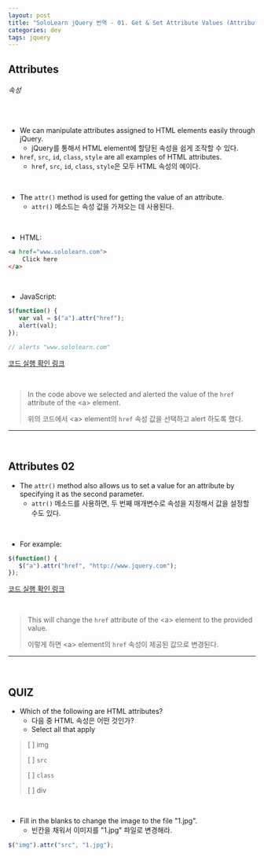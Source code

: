 ```yaml
---
layout: post
title: "SoloLearn jQuery 번역 - 01. Get & Set Attribute Values (Attributes and Content)"
categories: dev
tags: jquery
---
```


## Attributes

###### 속성

<br>

- We can manipulate attributes assigned to HTML elements easily through jQuery.
  - jQuery를 통해서 HTML element에 할당된 속성을 쉽게 조작할 수 있다.
- `href`, `src`, `id`, `class`, `style` are all examples of HTML attributes.
  - `href`, `src`, `id`, `class`, `style`은 모두 HTML 속성의 예이다.

<br>

- The `attr()` method is used for getting the value of an attribute.
  - `attr()` 메소드는 속성 값을 가져오는 데 사용된다.

<br>

- HTML:

```html
<a href="www.sololearn.com">
	Click here
</a>
```

<br>

- JavaScript:

```js
$(function() {
   var val = $("a").attr("href");
   alert(val);
});

// alerts "www.sololearn.com"
```

[코드 실행 확인 링크](https://code.sololearn.com/1104/#js)

<br>

> In the code above we selected and alerted the value of the `href` attribute of the \<a> element.
>
> 위의 코드에서 \<a> element의 `href` 속성 값을 선택하고 alert 하도록 했다.

------

<br>

## Attributes 02

- The `attr()` method also allows us to set a value for an attribute by specifying it as the second parameter.
  - `attr()` 메소드를 사용하면, 두 번째 매개변수로 속성을 지정해서 값을 설정할 수도 있다.

<br>

- For example:

```js
$(function() {
   $("a").attr("href", "http://www.jquery.com");
});
```

[코드 실행 확인 링크](https://code.sololearn.com/1105/#js)

<br>

> This will change the `href` attribute of the \<a> element to the provided value.
>
> 이렇게 하면 \<a> element의 `href` 속성이 제공된 값으로 변경된다.

------

<br>

## QUIZ

- Which of the following are HTML attributes?
  - 다음 중 HTML 속성은 어떤 것인가?
  - Select all that apply

> [ ] img
>
> [ ] `src`
>
> [ ] `class`
>
> [ ] div

<br>

- Fill in the blanks to change the image to the file "1.jpg".
  - 빈칸을 채워서 이미지를 "1.jpg" 파일로 변경해라.

```js
$("img").attr("src", "1.jpg");
```

<br>

